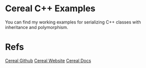 # Cereal C++ Examples
You can find my working examples for serializing C++ classes with inheritance and polymorphism.

# Refs
[Cereal Github](https://github.com/USCiLab/cereal)
[Cereal Website](https://uscilab.github.io/cereal)
[Cereal Docs](https://uscilab.github.io/cereal/quickstart.html)
